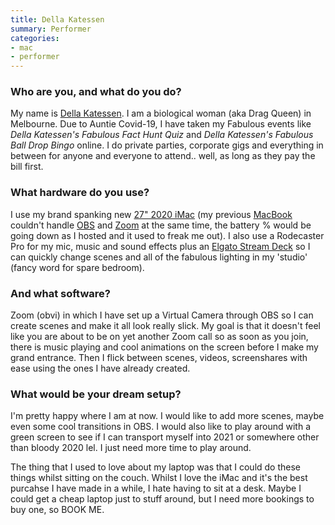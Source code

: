 ```yaml
---
title: Della Katessen
summary: Performer 
categories:
- mac
- performer
---
```


### Who are you, and what do you do?

My name is [Della Katessen](https://dellakatessen.com/ "Della's website."). I am a biological woman (aka Drag Queen) in Melbourne. Due to Auntie Covid-19, I have taken my Fabulous events like _Della Katessen's Fabulous Fact Hunt Quiz_ and _Della Katessen's Fabulous Ball Drop Bingo_ online. I do private parties, corporate gigs and everything in between for anyone and everyone to attend.. well, as long as they pay the bill first.

### What hardware do you use?

I use my brand spanking new [27" 2020 iMac][imac] (my previous [MacBook][] couldn't handle [OBS][obs-studio] and [Zoom][zoom.2] at the same time, the battery % would be going down as I hosted and it used to freak me out). I also use a Rodecaster Pro for my mic, music and sound effects plus an [Elgato Stream Deck][stream-deck] so I can quickly change scenes and all of the fabulous lighting in my 'studio' (fancy word for spare bedroom).

### And what software?

Zoom (obvi) in which I have set up a Virtual Camera through OBS so I can create scenes and make it all look really slick. My goal is that it doesn't feel like you are about to be on yet another Zoom call so as soon as you join, there is music playing and cool animations on the screen before I make my grand entrance. Then I flick between scenes, videos, screenshares with ease using the ones I have already created.

### What would be your dream setup?

I'm pretty happy where I am at now. I would like to add more scenes, maybe even some cool transitions in OBS. I would also like to play around with a green screen to see if I can transport myself into 2021 or somewhere other than bloody 2020 lel. I just need more time to play around.

The thing that I used to love about my laptop was that I could do these things whilst sitting on the couch. Whilst I love the iMac and it's the best purcahse I have made in a while, I hate having to sit at a desk. Maybe I could get a cheap laptop just to stuff around, but I need more bookings to buy one, so BOOK ME.

[imac]: https://www.apple.com/imac/ "An all-in-one computer."
[macbook]: https://en.wikipedia.org/wiki/MacBook "A laptop."
[obs-studio]: https://obsproject.com/ "Video recording and streaming software."
[stream-deck]: https://www.elgato.com/en/gaming/stream-deck "A programmable keyboard with 15 LCD keys."
[zoom.2]: https://zoom.us "Video conferencing software."

